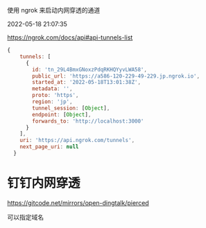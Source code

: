 使用 ngrok 来启动内网穿透的通道

2022-05-18 21:07:35

https://ngrok.com/docs/api#api-tunnels-list

```js
{
    tunnels: [
      {
        id: 'tn_29L4BmxGNoxzPdqRKHQYyvLWA58',
        public_url: 'https://a586-120-229-49-229.jp.ngrok.io',
        started_at: '2022-05-18T13:01:38Z',
        metadata: '',
        proto: 'https',
        region: 'jp',
        tunnel_session: [Object],
        endpoint: [Object],
        forwards_to: 'http://localhost:3000'
      }
    ],
    uri: 'https://api.ngrok.com/tunnels',
    next_page_uri: null
  }
```

# 钉钉内网穿透

https://gitcode.net/mirrors/open-dingtalk/pierced

可以指定域名
